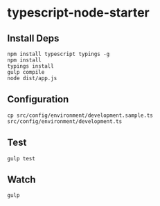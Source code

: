 # typescript-node-starter

## Install Deps

```
npm install typescript typings -g
npm install
typings install
gulp compile
node dist/app.js
```

## Configuration
```
cp src/config/environment/development.sample.ts src/config/environment/development.ts 
```

## Test
```
gulp test
```

## Watch
```
gulp 
```